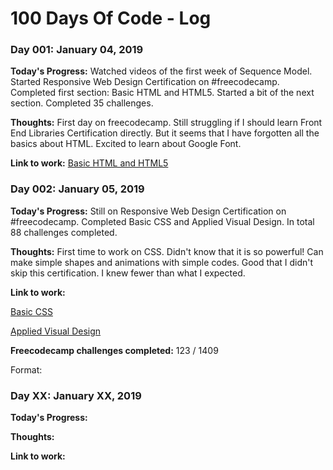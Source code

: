 # 100 Days Of Code - Log

### Day 001: January 04, 2019

**Today's Progress:** Watched videos of the first week of Sequence Model. Started Responsive Web Design Certification on #freecodecamp. Completed first section: Basic HTML and HTML5. Started a bit of the next section. Completed 35 challenges.

**Thoughts:** First day on freecodecamp. Still struggling if I should learn Front End Libraries Certification directly. But it seems that I have forgotten all the basics about HTML. Excited to learn about Google Font.

**Link to work:** [Basic HTML and HTML5](https://learn.freecodecamp.org/responsive-web-design/basic-html-and-html5/define-the-head-and-body-of-an-html-document)

### Day 002: January 05, 2019

**Today's Progress:** Still on Responsive Web Design Certification on #freecodecamp. Completed Basic CSS and Applied Visual Design. In total 88 challenges completed.

**Thoughts:** First time to work on CSS. Didn't know that it is so powerful! Can make simple shapes and animations with simple codes. Good that I didn't skip this certification. I knew fewer than what I expected.

**Link to work:** 

[Basic CSS](https://learn.freecodecamp.org/responsive-web-design/basic-css)

[Applied Visual Design](https://learn.freecodecamp.org/responsive-web-design/applied-visual-design)


**Freecodecamp challenges completed:** 123 / 1409

Format:
### Day XX: January XX, 2019

**Today's Progress:**

**Thoughts:** 

**Link to work:**  

